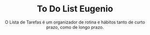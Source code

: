 <h1 align="center"> To Do List Eugenio </h1>

<p align="center">
O Lista de Tarefas é um organizador de rotina e hábitos tanto de curto prazo, como de longo prazo. <br/>

